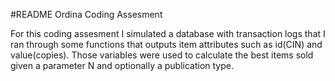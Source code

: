 #README
Ordina Coding Assesment

For this coding assesment I simulated a database with transaction logs that I ran through some functions that outputs item attributes such as id(CIN) and value(copies). Those variables were used to calculate the best items sold given a parameter N and optionally a publication type.  


